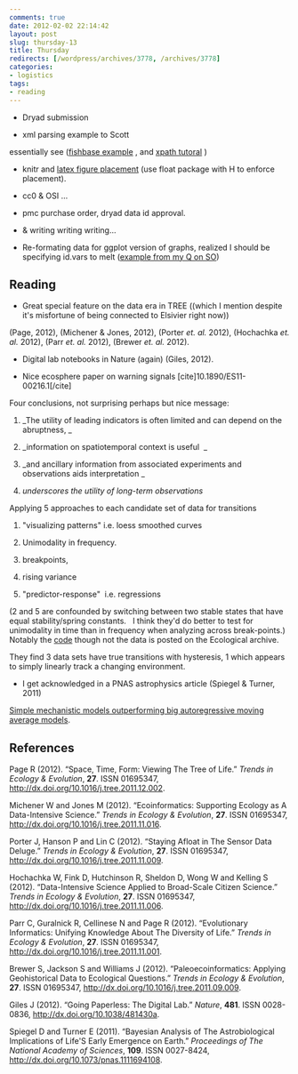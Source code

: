 ```yaml
---
comments: true
date: 2012-02-02 22:14:42
layout: post
slug: thursday-13
title: Thursday
redirects: [/wordpress/archives/3778, /archives/3778]
categories:
- logistics
tags:
- reading
---
```



	
  * Dryad submission

	
  * xml parsing example to Scott


essentially see ([fishbase example](http://fishlab.ucdavis.edu/?p=395) , and [xpath tutoral](http://www.w3schools.com/xpath/xpath_syntax.asp) )




	
  * knitr and [latex figure placement](http://tex.stackexchange.com/questions/8625/force-figure-placement-in-text) (use float package with H to enforce placement).

	
  * cc0 & OSI ...

	
  * pmc purchase order, dryad data id approval.

	
  * & writing writing writing...

	
  * Re-formating data for ggplot version of graphs, realized I should be specifying id.vars to melt ([example from my Q on SO](http://stackoverflow.com/questions/9122745/melt-and-append-data-using-reshape2-functions-in-r))




## Reading





	
  * Great special feature on the data era in TREE ((which I mention despite it's misfortune of being connected to Elsivier right now))


(Page, 2012), (Michener & Jones, 2012), (Porter _et. al._ 2012), (Hochachka _et. al._ 2012), (Parr _et. al._ 2012), (Brewer _et. al._ 2012).

	
  * Digital lab notebooks in Nature (again) (Giles, 2012).



	
  * Nice ecosphere paper on warning signals [cite]10.1890/ES11-00216.1[/cite]


Four conclusions, not surprising perhaps but nice message:

	
  1. _The utility of leading indicators is often limited and can depend on the abruptness,
_

	
  2. _information on spatiotemporal context is useful  _

	
  3. _and ancillary information from associated experiments and observations aids interpretation _

	
  4. _underscores the utility of long-term observations_


Applying 5 approaches to each candidate set of data for transitions

	
  1. "visualizing patterns" i.e. loess smoothed curves

	
  2. Unimodality in frequency.

	
  3. breakpoints,

	
  4. rising variance

	
  5. "predictor-response"  i.e. regressions




(2 and 5 are confounded by switching between two stable states that have equal stability/spring constants.   I think they'd do better to test for unimodality in time than in frequency when analyzing across break-points.)  Notably the [code](http://esapubs.org/archive/ecos/C002/011/suppl-1.htm) though not the data is posted on the Ecological archive.







They find 3 data sets have true transitions with hysteresis, 1 which appears to simply linearly track a changing environment.





	
  * I get acknowledged in a PNAS astrophysics article (Spiegel & Turner, 2011)


[Simple mechanistic models outperforming big autoregressive moving average models](http://andrewgelman.com/2012/01/the-last-word-on-the-canadian-lynx-series/).
## References

<p>Page R (2012).
&ldquo;Space, Time, Form: Viewing The Tree of Life.&rdquo;
<EM>Trends in Ecology &amp; Evolution</EM>, <B>27</B>.
ISSN 01695347, <a href="http://dx.doi.org/10.1016/j.tree.2011.12.002">http://dx.doi.org/10.1016/j.tree.2011.12.002</a>.
<p>Michener W and Jones M (2012).
&ldquo;Ecoinformatics: Supporting Ecology as A Data-Intensive Science.&rdquo;
<EM>Trends in Ecology &amp; Evolution</EM>, <B>27</B>.
ISSN 01695347, <a href="http://dx.doi.org/10.1016/j.tree.2011.11.016">http://dx.doi.org/10.1016/j.tree.2011.11.016</a>.
<p>Porter J, Hanson P and Lin C (2012).
&ldquo;Staying Afloat in The Sensor Data Deluge.&rdquo;
<EM>Trends in Ecology &amp; Evolution</EM>, <B>27</B>.
ISSN 01695347, <a href="http://dx.doi.org/10.1016/j.tree.2011.11.009">http://dx.doi.org/10.1016/j.tree.2011.11.009</a>.
<p>Hochachka W, Fink D, Hutchinson R, Sheldon D, Wong W and Kelling S (2012).
&ldquo;Data-Intensive Science Applied to Broad-Scale Citizen Science.&rdquo;
<EM>Trends in Ecology &amp; Evolution</EM>, <B>27</B>.
ISSN 01695347, <a href="http://dx.doi.org/10.1016/j.tree.2011.11.006">http://dx.doi.org/10.1016/j.tree.2011.11.006</a>.
<p>Parr C, Guralnick R, Cellinese N and Page R (2012).
&ldquo;Evolutionary Informatics: Unifying Knowledge About The Diversity of Life.&rdquo;
<EM>Trends in Ecology &amp; Evolution</EM>, <B>27</B>.
ISSN 01695347, <a href="http://dx.doi.org/10.1016/j.tree.2011.11.001">http://dx.doi.org/10.1016/j.tree.2011.11.001</a>.
<p>Brewer S, Jackson S and Williams J (2012).
&ldquo;Paleoecoinformatics: Applying Geohistorical Data to Ecological Questions.&rdquo;
<EM>Trends in Ecology &amp; Evolution</EM>, <B>27</B>.
ISSN 01695347, <a href="http://dx.doi.org/10.1016/j.tree.2011.09.009">http://dx.doi.org/10.1016/j.tree.2011.09.009</a>.
<p>Giles J (2012).
&ldquo;Going Paperless: The Digital Lab.&rdquo;
<EM>Nature</EM>, <B>481</B>.
ISSN 0028-0836, <a href="http://dx.doi.org/10.1038/481430a">http://dx.doi.org/10.1038/481430a</a>.
<p>Spiegel D and Turner E (2011).
&ldquo;Bayesian Analysis of The Astrobiological Implications of Life'S Early Emergence on Earth.&rdquo;
<EM>Proceedings of The National Academy of Sciences</EM>, <B>109</B>.
ISSN 0027-8424, <a href="http://dx.doi.org/10.1073/pnas.1111694108">http://dx.doi.org/10.1073/pnas.1111694108</a>.
